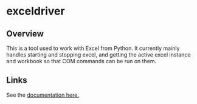 # exceldriver

## Overview

This is a tool used to work with Excel from Python. It currently mainly handles starting and stopping
excel, and getting the active excel instance and workbook so that COM commands can be run on them.

## Links

See the
[documentation here.](https://nickderobertis.github.io/py-excel-driver/)
